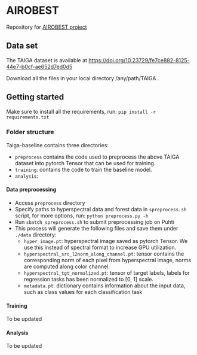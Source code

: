 # AIROBEST
Repository for [AIROBEST project](https://sensillence.github.io/AIROBEST/)

## Data set
The TAIGA dataset is available at https://doi.org/10.23729/fe7ce882-8125-44e7-b0cf-ae652d7ed0d5

Download all the files in your local directory /any/path/TAIGA .

## Getting started
Make sure to install all the requirements, run: `pip install -r requirements.txt`

### Folder structure
Taiga-baseline contains three directories:
- `preprocess` contains the code used to preprocess the above TAIGA dataset into pytorch Tensor that can be used for training. 
- `training`: contains the code to train the baseline model.
- `analysis`:

#### Data preprocessing
- Access `preprocess` directory
- Specify paths to hyperspectral data and forest data in `spreprocess.sh` script, for more options, run: `python preprocess.py -h`
- Run `sbatch spreprocess.sh` to submit preprocessing job on Puhti
- This process will generate the following files and save them under `./data` directory:
    * `hyper_image.pt`: hyperspectral image saved as pytorch Tensor. We use this instead of spectral format to increase GPU utilization.
    * `hyperspectral_src_l2norm_along_channel.pt`: tensor contains the corresponding norm of each pixel from hyperspectral image, norms are computed along color channel.
    * `hyperspectral_tgt_normalized.pt`: tensor of target labels, labels for regression tasks has been normalized to [0, 1] scale.
    * `metadata.pt`: dictionary contains information about the input data, such as class values for each classification task


#### Training
To be updated


#### Analysis
To be updated
